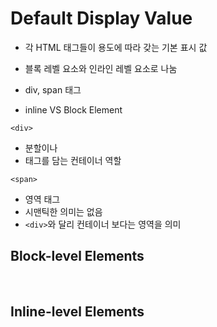 # Default Display Value

- 각 HTML 태그들이 용도에 따라 갖는 기본 표시 값
- 블록 레벨 요소와 인라인 레벨 요소로 나눔

- div, span 태그
- inline VS Block Element

`<div>`

- 분할이나
- 태그를 담는 컨테이너 역할

`<span>`

- 영역 태그
- 시맨틱한 의미는 없음
- `<div>`와 달리 컨테이너 보다는 영역을 의미

## Block-level Elements

<br>

## Inline-level Elements
